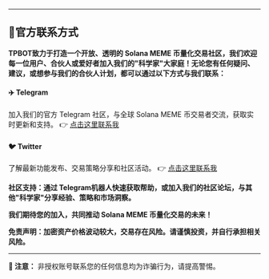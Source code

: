 
---

## **📢官方联系方式️**

**TPBOT致力于打造一个开放、透明的 Solana MEME 币量化交易社区，我们欢迎每一位用户、合伙人或爱好者加入我们的"科学家"大家庭！无论您有任何疑问、建议，或想参与我们的合伙人计划，都可以通过以下方式与我们联系：**

#### ✈️ **Telegram**  
加入我们的官方 Telegram 社区，与全球 Solana MEME 币交易者交流，获取实时更新和支持。
👉 [点击这里联系我](https://t.me/+yerC-XZv8sthN2Nl)

#### 🐦 **Twitter**
了解最新功能发布、交易策略分享和社区活动。
👉 [点击这里联系我](https://x.com/Trade_Plus_Sol)


**社区支持：通过 Telegram机器人快速获取帮助，或加入我们的社区论坛，与其他"科学家"分享经验、策略和市场洞察。**

**我们期待您的加入，共同推动 Solana MEME 币量化交易的未来！**

**免责声明：加密资产价格波动较大，交易存在风险。请谨慎投资，并自行承担相关风险。**

---

**🛑 注意：** 非授权账号联系您的任何信息均为诈骗行为，请提高警惕。